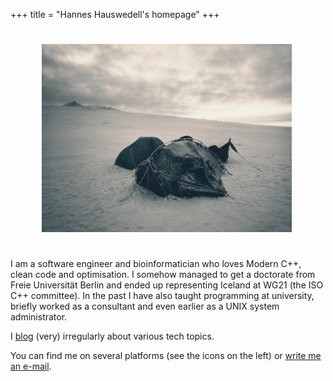 +++
title = "Hannes Hauswedell's homepage"
+++

<!-- <center> -->
<img src="berg.webp"
     alt="berg.webp"
     title="When I don't work, I try to spend time outdoors."
     width=400px
     style="text-align: center;
            border: 5px solid {{ .Site.Params.style.primaryColor }};
            color: {{ .Site.Params.style.primaryColor }};
            margin:25px;
            margin-left: 50px ;
            margin-right: auto ;">
<!-- <img src="" alt="Picture" style="width: 65%;"/> -->
<!-- </center> -->

I am a software engineer and bioinformatician who loves Modern C++, clean code and optimisation.
I somehow managed to get a doctorate from Freie Universität Berlin and ended up representing Iceland at WG21 (the ISO C++ committee).
In the past I have also taught programming at university, briefly worked as a consultant and even earlier as a UNIX system administrator.

I [blog](/post) (very) irregularly about various tech topics.

You can find me on several platforms (see the icons on the left) or [write me an e-mail](mailto:h2{æð}fsfe{.}org).

